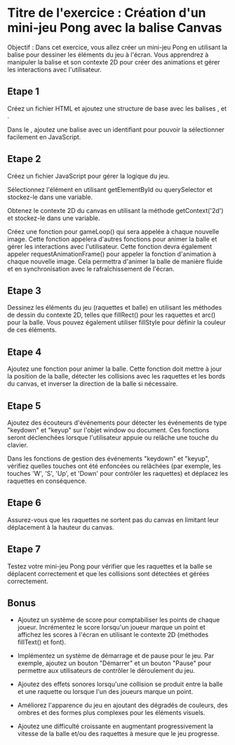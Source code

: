 # Titre de l'exercice : Création d'un mini-jeu Pong avec la balise Canvas

Objectif : Dans cet exercice, vous allez créer un mini-jeu Pong en utilisant la balise <canvas> pour dessiner les éléments du jeu à l'écran. Vous apprendrez à manipuler la balise <canvas> et son contexte 2D pour créer des animations et gérer les interactions avec l'utilisateur.

## Etape 1

Créez un fichier HTML et ajoutez une structure de base avec les balises <html>, <head> et <body>.

Dans le <body>, ajoutez une balise <canvas> avec un identifiant pour pouvoir la sélectionner facilement en JavaScript.

## Etape 2 

Créez un fichier JavaScript pour gérer la logique du jeu.

Sélectionnez l'élément <canvas> en utilisant getElementById ou querySelector et stockez-le dans une variable.

Obtenez le contexte 2D du canvas en utilisant la méthode getContext('2d') et stockez-le dans une variable.

Créez une fonction pour gameLoop() qui sera appelée à chaque nouvelle image.
Cette fonction appelera d'autres fonctions pour animer la balle et gérer les interactions avec l'utilisateur.
Cette fonction devra également appeler requestAnimationFrame() pour appeler la fonction d'animation à chaque nouvelle image.
Cela permettra d'animer la balle de manière fluide et en synchronisation avec le rafraîchissement de l'écran.

## Etape 3

Dessinez les éléments du jeu (raquettes et balle) en utilisant les méthodes de dessin du contexte 2D, telles que fillRect() pour les raquettes et arc() pour la balle. Vous pouvez également utiliser fillStyle pour définir la couleur de ces éléments.

## Etape 4

Ajoutez une fonction pour animer la balle. Cette fonction doit mettre à jour la position de la balle, détecter les collisions avec les raquettes et les bords du canvas, et inverser la direction de la balle si nécessaire.


## Etape 5

Ajoutez des écouteurs d'événements pour détecter les événements de type "keydown" et "keyup" sur l'objet window ou document. Ces fonctions seront déclenchées lorsque l'utilisateur appuie ou relâche une touche du clavier.

Dans les fonctions de gestion des événements "keydown" et "keyup", vérifiez quelles touches ont été enfoncées ou relâchées (par exemple, les touches 'W', 'S', 'Up', et 'Down' pour contrôler les raquettes) et déplacez les raquettes en conséquence.

## Etape 6

Assurez-vous que les raquettes ne sortent pas du canvas en limitant leur déplacement à la hauteur du canvas.


## Etape 7
Testez votre mini-jeu Pong pour vérifier que les raquettes et la balle se déplacent correctement et que les collisions sont détectées et gérées correctement.

## Bonus 
- Ajoutez un système de score pour comptabiliser les points de chaque joueur. Incrémentez le score lorsqu'un joueur marque un point et affichez les scores à l'écran en utilisant le contexte 2D (méthodes fillText() et font).

- Implémentez un système de démarrage et de pause pour le jeu. Par exemple, ajoutez un bouton "Démarrer" et un bouton "Pause" pour permettre aux utilisateurs de contrôler le déroulement du jeu.

- Ajoutez des effets sonores lorsqu'une collision se produit entre la balle et une raquette ou lorsque l'un des joueurs marque un point.

- Améliorez l'apparence du jeu en ajoutant des dégradés de couleurs, des ombres et des formes plus complexes pour les éléments visuels.

- Ajoutez une difficulté croissante en augmentant progressivement la vitesse de la balle et/ou des raquettes à mesure que le jeu progresse.
